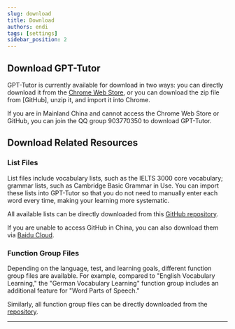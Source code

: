 ```yaml
---
slug: download
title: Download
authors: endi
tags: [settings]
sidebar_position: 2
---
```


## Download GPT-Tutor

GPT-Tutor is currently available for download in two ways: you can directly download it from the [Chrome Web Store](https://chromewebstore.google.com/detail/gpt-tutor/icbphcgipdflenaemgkhmigfiaelpbnn?hl=en), or you can download the zip file from [GitHub], unzip it, and import it into Chrome.

If you are in Mainland China and cannot access the Chrome Web Store or GitHub, you can join the QQ group 903770350 to download GPT-Tutor.

## Download Related Resources

### List Files

List files include vocabulary lists, such as the IELTS 3000 core vocabulary; grammar lists, such as Cambridge Basic Grammar in Use. You can import these lists into GPT-Tutor so that you do not need to manually enter each word every time, making your learning more systematic.

All available lists can be directly downloaded from this [GitHub repository](https://github.com/GPT-language/gpt-tutor-resources).

If you are unable to access GitHub in China, you can also download them via [Baidu Cloud](https://pan.baidu.com/s/1JdVwnXBGF9u72VunAJM2Kg?pwd=5v3a).

### Function Group Files

Depending on the language, test, and learning goals, different function group files are available. For example, compared to "English Vocabulary Learning," the "German Vocabulary Learning" function group includes an additional feature for "Word Parts of Speech."

Similarly, all function group files can be directly downloaded from the [repository](https://github.com/GPT-language/gpt-tutor-resources).

---








